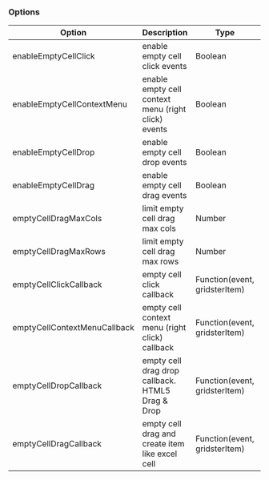 ### Options

Option | Description | Type | Default
------------ | ------------- | ------------- | -------------
enableEmptyCellClick | enable empty cell click events | Boolean | false
enableEmptyCellContextMenu | enable empty cell context menu (right click) events | Boolean | false
enableEmptyCellDrop | enable empty cell drop events | Boolean | false
enableEmptyCellDrag | enable empty cell drag events | Boolean | false
emptyCellDragMaxCols | limit empty cell drag max cols | Number | 50
emptyCellDragMaxRows | limit empty cell drag max rows | Number | 50
emptyCellClickCallback | empty cell click callback | Function(event, gridsterItem) | undefined
emptyCellContextMenuCallback | empty cell context menu (right click) callback | Function(event, gridsterItem) | undefined
emptyCellDropCallback | empty cell drag drop callback. HTML5 Drag & Drop | Function(event, gridsterItem) | undefined
emptyCellDragCallback | empty cell drag and create item like excel cell | Function(event, gridsterItem) | undefined
